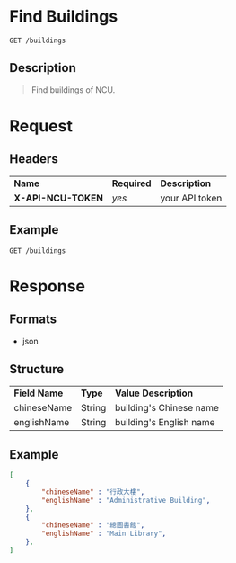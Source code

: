 # Find Buildings

```
GET /buildings
```

## Description
> Find buildings of NCU.

# Request
## Headers
<table>
  <tr>
    <td><b>Name</b></td>
    <td><b>Required</b></td>
    <td><b>Description</b></td>
  </tr>
  <tr>
    <td><b>X-API-NCU-TOKEN</b></td>
    <td><i>yes</i></td>
    <td>your API token</td>
  </tr>
</table>

## Example
```
GET /buildings
```

# Response

## Formats
- json

## Structure
<table>
    <tr>
        <td><b>Field Name</b></td>
        <td><b>Type</b></td>
        <td><b>Value Description</b></td>
    </tr>
    <tr>
       <td>chineseName</td>
       <td>String</td>
       <td>building's Chinese name</td>
    </tr>
    <tr>
       <td>englishName</td>
       <td>String</td>
       <td>building's English name</td>
    </tr>
</table>

## Example
```json
[
    {
        "chineseName" : "行政大樓",
        "englishName" : "Administrative Building",
    },
    {
        "chineseName" : "總圖書館",
        "englishName" : "Main Library",
    },		
]
```